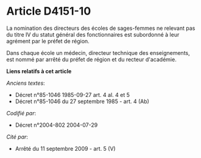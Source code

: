 # Article D4151-10

La nomination des directeurs des écoles de sages-femmes ne relevant pas du titre IV du statut général des fonctionnaires est
subordonné à leur agrément par le préfet de région.

Dans chaque école un médecin, directeur technique des enseignements, est nommé par arrêté du préfet de région et du recteur
d'académie.

**Liens relatifs à cet article**

_Anciens textes_:

  - Décret n°85-1046 1985-09-27 art. 4 al. 4 et 5
  - Décret n°85-1046 du 27 septembre 1985 - art. 4 (Ab)

_Codifié par_:

  - Décret n°2004-802 2004-07-29

_Cité par_:

  - Arrêté du 11 septembre 2009 - art. 5 (V)
